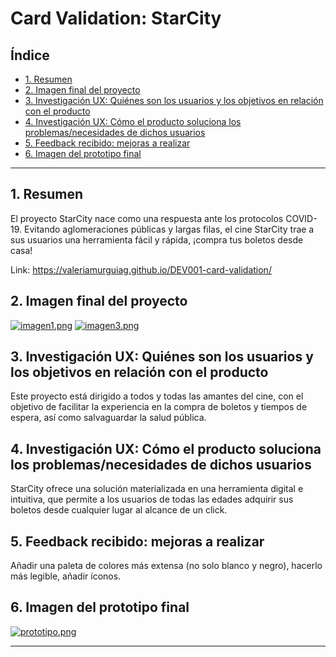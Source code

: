 # Card Validation: StarCity

## Índice

* [1. Resumen](#1-resumen)
* [2. Imagen final del proyecto](#2-imagen-final-del-proyecto)
* [3. Investigación UX: Quiénes son los usuarios y los objetivos en relación con el producto](#3-investigación-ux-quiénes-son-los-usuarios-y-los-objetivos-en-relación-con-el-producto)
* [4. Investigación UX: Cómo el producto soluciona los problemas/necesidades de dichos usuarios](#4-investigación-ux-cómo-el-producto-soluciona-los-problemasnecesidades-de-dichos-usuarios)
* [5. Feedback recibido: mejoras a realizar](#5-feedback-recibido-mejoras-a-realizar)
* [6. Imagen del prototipo final](#6-imagen-del-prototipo-final)


***

## 1. Resumen 
El proyecto StarCity nace como una respuesta ante los protocolos COVID-19.
Evitando aglomeraciones públicas y largas filas, el cine StarCity trae a sus usuarios
una herramienta fácil y rápida, ¡compra tus boletos desde casa!

Link: https://valeriamurguiag.github.io/DEV001-card-validation/

## 2. Imagen final del proyecto

[![imagen1.png](https://i.postimg.cc/FR5jfwPR/imagen1.png)](https://postimg.cc/f3C3pqQn)
[![imagen3.png](https://i.postimg.cc/Y23LzvnM/imagen3.png)](https://postimg.cc/mhPrbgW5)

## 3. Investigación UX: Quiénes son los usuarios y los objetivos en relación con el producto

Este proyecto está dirigido a todos y todas las amantes del cine, con el objetivo de facilitar
la experiencia en la compra de boletos y tiempos de espera, así como salvaguardar la salud
pública.

## 4. Investigación UX: Cómo el producto soluciona los problemas/necesidades de dichos usuarios

StarCity ofrece una solución materializada en una herramienta digital e intuitiva,
que permite a los usuarios de todas las edades adquirir sus boletos desde cualquier lugar al
alcance de un click.

## 5. Feedback recibido: mejoras a realizar

Añadir una paleta de colores más extensa (no solo blanco y negro), hacerlo más legible,
añadir íconos.

## 6. Imagen del prototipo final

[![prototipo.png](https://i.postimg.cc/5NRQYZyV/prototipo.png)](https://postimg.cc/hfVtNZVy)

***


